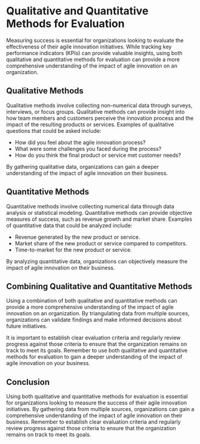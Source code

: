 # Qualitative and Quantitative Methods for Evaluation

Measuring success is essential for organizations looking to evaluate the effectiveness of their agile innovation initiatives. While tracking key performance indicators (KPIs) can provide valuable insights, using both qualitative and quantitative methods for evaluation can provide a more comprehensive understanding of the impact of agile innovation on an organization.

Qualitative Methods
-------------------

Qualitative methods involve collecting non-numerical data through surveys, interviews, or focus groups. Qualitative methods can provide insight into how team members and customers perceive the innovation process and the impact of the resulting products or services. Examples of qualitative questions that could be asked include:

* How did you feel about the agile innovation process?
* What were some challenges you faced during the process?
* How do you think the final product or service met customer needs?

By gathering qualitative data, organizations can gain a deeper understanding of the impact of agile innovation on their business.

Quantitative Methods
--------------------

Quantitative methods involve collecting numerical data through data analysis or statistical modeling. Quantitative methods can provide objective measures of success, such as revenue growth and market share. Examples of quantitative data that could be analyzed include:

* Revenue generated by the new product or service.
* Market share of the new product or service compared to competitors.
* Time-to-market for the new product or service.

By analyzing quantitative data, organizations can objectively measure the impact of agile innovation on their business.

Combining Qualitative and Quantitative Methods
----------------------------------------------

Using a combination of both qualitative and quantitative methods can provide a more comprehensive understanding of the impact of agile innovation on an organization. By triangulating data from multiple sources, organizations can validate findings and make informed decisions about future initiatives.

It is important to establish clear evaluation criteria and regularly review progress against those criteria to ensure that the organization remains on track to meet its goals. Remember to use both qualitative and quantitative methods for evaluation to gain a deeper understanding of the impact of agile innovation on your business.

Conclusion
----------

Using both qualitative and quantitative methods for evaluation is essential for organizations looking to measure the success of their agile innovation initiatives. By gathering data from multiple sources, organizations can gain a comprehensive understanding of the impact of agile innovation on their business. Remember to establish clear evaluation criteria and regularly review progress against those criteria to ensure that the organization remains on track to meet its goals.
